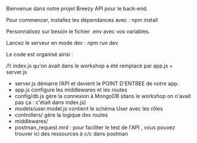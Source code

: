 Bienvenue dans notre projet Breezy API pour le back-end.

Pour commencer, installez les dépendances avec :
npm install

Personnalisez sur besoin le fichier .env avec vos variables.

Lancez le serveur en mode dev :
npm run dev

Le code est organisé ainsi :

/!\ index.js qu'on avait dans le workshop a été remplacé par app.js + server.js

- server.js démarre l’API et devient le POINT D'ENTREE de notre app.
- app.js configure les middlewares et les routes
- config/db.js gère la connexion à MongoDB (dans le workshop on n'avait pas ça : c'était dans index.js)
- models/user.model.js contient le schéma User avec les rôles
- controllers/ gère la logique des routes
- middlewares/
- postman_request.mrd : pour faciliter le test de l'API , vous pouvez trouver ici des ressources à c/c dans postman
